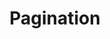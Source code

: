 ---
title: "Pagination"
menu:
  docs:
    title: "Pagination"
    weight: 20
    parent: "Components"
---